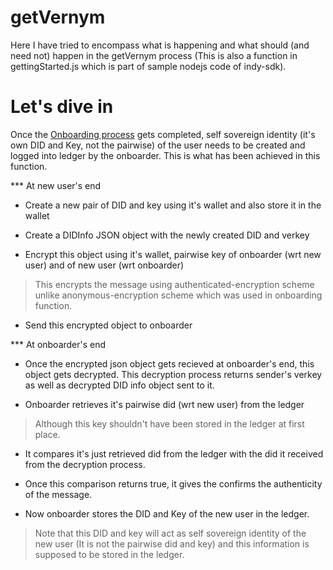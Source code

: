 # getVernym

Here I have tried to encompass what is happening and what should (and need not) happen in the getVernym process (This is also a function in gettingStarted.js which is  part of sample nodejs code of indy-sdk).

# Let's dive in

Once the [Onboarding process](https://github.com/pranay06/indy-sdk/blob/master/samples/nodejs/src/onboarding.md) gets completed, self sovereign identity (it's own DID and Key, not the pairwise) of the user needs to be created and logged into ledger by the onboarder. This is what has been achieved in this function. 


*** At new user's end

- Create a new pair of DID and key using it's wallet and also store it in the wallet

- Create a DIDInfo JSON object with the newly created DID and verkey

- Encrypt this object using it's wallet, pairwise key of onboarder (wrt new user) and of new user (wrt onboarder)
> This encrypts the message using authenticated-encryption scheme unlike anonymous-encryption scheme which was used in onboarding function.
- Send this encrypted object to onboarder

*** At onboarder's end

- Once the encrypted json object gets recieved at onboarder's end, this object gets decrypted. This decryption process returns sender's verkey as well as decrypted DID info object sent to it.

- Onboarder retrieves it's pairwise did (wrt new user) from the ledger
> Although this key shouldn't have been stored in the ledger at first place.

- It compares it's just retrieved did from the ledger with the did it received from the decryption process.

- Once this comparison returns true, it gives the confirms the authenticity of the message.

- Now onboarder stores the DID and Key of the new user in the ledger. 

> Note that this DID and key will act as self sovereign identity of the new user (It is not the pairwise did and key) and this information is supposed to be stored in the ledger.